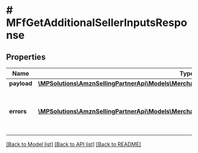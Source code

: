 # # MFfGetAdditionalSellerInputsResponse

## Properties

Name | Type | Description | Notes
------------ | ------------- | ------------- | -------------
**payload** | [**\MPSolutions\AmznSellingPartnerApi\Models\MerchantFulfillment\MFfGetAdditionalSellerInputsResult**](MFfGetAdditionalSellerInputsResult.md) |  | [optional]
**errors** | [**\MPSolutions\AmznSellingPartnerApi\Models\MerchantFulfillment\MFfError[]**](MFfError.md) | A list of error responses returned when a request is unsuccessful. | [optional]

[[Back to Model list]](../../README.md#models) [[Back to API list]](../../README.md#endpoints) [[Back to README]](../../README.md)
